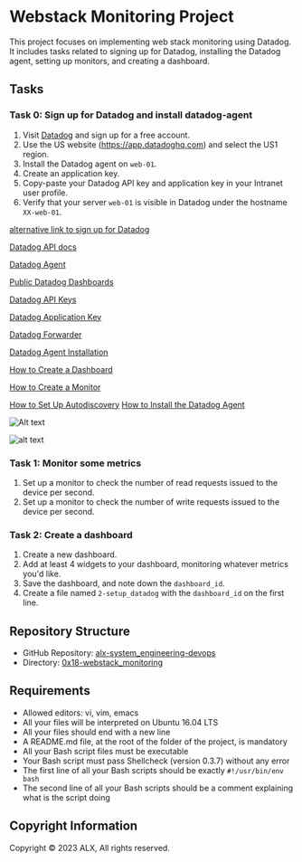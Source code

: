 # Webstack Monitoring Project

This project focuses on implementing web stack monitoring using Datadog. It includes tasks related to signing up for Datadog, installing the Datadog agent, setting up monitors, and creating a dashboard.


## Tasks

### Task 0: Sign up for Datadog and install datadog-agent
1. Visit [Datadog](https://www.datadoghq.com/) and sign up for a free account.
2. Use the US website (https://app.datadoghq.com) and select the US1 region.
3. Install the Datadog agent on `web-01`.
4. Create an application key.
5. Copy-paste your Datadog API key and application key in your Intranet user profile.
6. Verify that your server `web-01` is visible in Datadog under the hostname `XX-web-01`.

[alternative link to sign up for Datadog](https://www.datadoghq.eu/)

[Datadog API docs](https://docs.datadoghq.com/api/?lang=python)

[Datadog Agent](https://docs.datadoghq.com/agent/)

[Public Datadog Dashboards](https://www.datadoghq.com/dashboards/)

[Datadog API Keys](https://app.datadoghq.com/account/settings#api)

[Datadog Application Key](https://app.datadoghq.com/account/settings#api)

[Datadog Forwarder](https://docs.datadoghq.com/logs/log_collection/?tab=forwarders)

[Datadog Agent Installation](https://docs.datadoghq.com/agent/basic_agent_usage/ubuntu/?tab=agentv6)

[How to Create a Dashboard](https://docs.datadoghq.com/dashboards/)

[How to Create a Monitor](https://docs.datadoghq.com/monitors/)

[How to Set Up Autodiscovery](https://docs.datadoghq.com/agent/autodiscovery/?tab=standard)
[How to Install the Datadog Agent](https://docs.datadoghq.com/agent/basic_agent_usage/ubuntu/?tab=agentv6)

![Alt text](https://s3.amazonaws.com/intranet-projects-files/holbertonschool-sysadmin_devops/314/WIxXad8.png)
 
![alt text](https://s3.amazonaws.com/alx-intranet.hbtn.io/uploads/medias/2019/6/6a4551974aadc181e97a.png?X-Amz-Algorithm=AWS4-HMAC-SHA256&X-Amz-Credential=AKIARDDGGGOUSBVO6H7D%2F20231109%2Fus-east-1%2Fs3%2Faws4_request&X-Amz-Date=20231109T105218Z&X-Amz-Expires=86400&X-Amz-SignedHeaders=host&X-Amz-Signature=67f2a40f0298eab84ac3ff45ac20d0c9850ec31d64f784266162b427607bc1bf)
### Task 1: Monitor some metrics
1. Set up a monitor to check the number of read requests issued to the device per second.
2. Set up a monitor to check the number of write requests issued to the device per second.

### Task 2: Create a dashboard
1. Create a new dashboard.
2. Add at least 4 widgets to your dashboard, monitoring whatever metrics you'd like.
3. Save the dashboard, and note down the `dashboard_id`.
4. Create a file named `2-setup_datadog` with the `dashboard_id` on the first line.

## Repository Structure

- GitHub Repository: [alx-system_engineering-devops](link-to-repo)
- Directory: [0x18-webstack_monitoring](link-to-directory)

## Requirements

- Allowed editors: vi, vim, emacs
- All your files will be interpreted on Ubuntu 16.04 LTS
- All your files should end with a new line
- A README.md file, at the root of the folder of the project, is mandatory
- All your Bash script files must be executable
- Your Bash script must pass Shellcheck (version 0.3.7) without any error
- The first line of all your Bash scripts should be exactly `#!/usr/bin/env bash`
- The second line of all your Bash scripts should be a comment explaining what is the script doing

## Copyright Information

Copyright © 2023 ALX, All rights reserved.


